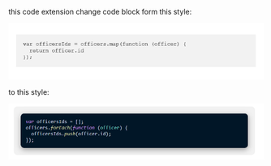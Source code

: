 this code extension change code block form this style: 

![medium_default](./assets/medium_default.PNG)

to this style:

![medium_default](./assets/medium_better_style.PNG)


